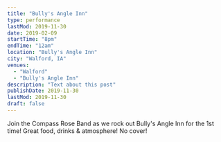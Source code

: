 ```yaml
---
title: "Bully's Angle Inn"
type: performance
lastMod: 2019-11-30
date: 2019-02-09
startTime: "8pm"
endTime: "12am"
location: "Bully's Angle Inn"
city: "Walford, IA"
venues:
  - "Walford"
  - "Bully's Angle Inn"
description: "Text about this post"
publishDate: 2019-11-30
lastMod: 2019-11-30
draft: false
---
```


Join the Compass Rose Band as we rock out Bully's Angle Inn for the 1st time! Great food, drinks & atmosphere! No cover!
